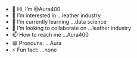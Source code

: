 - 👋 Hi, I’m @Aura400
- 👀 I’m interested in ...leather industry
- 🌱 I’m currently learning ...data science
- 💞️ I’m looking to collaborate on ...leather industry
- 📫 How to reach me ...Aura400
- 😄 Pronouns: ...Aura
- ⚡ Fun fact: ...none

<!---
Aura400/Aura400 is a ✨ special ✨ repository because its `README.md` (this file) appears on your GitHub profile.
You can click the Preview link to take a look at your changes.
--->
